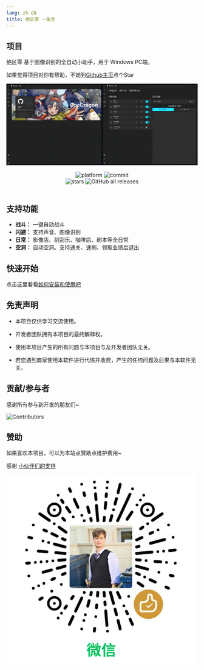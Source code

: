 ```yaml
---
lang: zh-CN
title: 绝区零 一条龙
---
```



## 项目

绝区零 基于图像识别的全自动小助手，用于 Windows PC端。

如果觉得项目对你有帮助，不妨到[Github主页](https://github.com/DoctorReid/ZenlessZoneZero-OneDragon)点个Star

![应用展示](/images/zzz/zzz_app.png)
<div align="center">
    <div>
        <img alt="platform" src="https://img.shields.io/badge/platform-Windows-blueviolet">
        <img alt="commit" src="https://img.shields.io/github/commit-activity/m/DoctorReid/ZenlessZoneZero-OneDragon?color=blue">
    </div>
    <div>
        <img alt="stars" src="https://img.shields.io/github/stars/DoctorReid/ZenlessZoneZero-OneDragon?style=social">
        <img alt="GitHub all releases" src="https://img.shields.io/github/downloads/DoctorReid/ZenlessZoneZero-OneDragon/total?style=social">
    </div>
    <br>
</div>

## 支持功能

- **战斗：** 一键自动战斗
- **闪避：** 支持声音、图像识别
- **日常：** 影像店、刮刮乐、咖啡店、刷本等全日常
- **空洞：** 自动空洞。支持通关、速刷、领取业绩后退出

## 快速开始

点击这里看看[如何安装和使用吧](./quickstart.md)

## 免责声明

- 本项目仅供学习交流使用。

- 开发者团队拥有本项目的最终解释权。

- 使用本项目产生的所有问题与本项目与及开发者团队无关。

- 若您遇到商家使用本软件进行代练并收费，产生的任何问题及后果与本软件无关。

## 贡献/参与者

感谢所有参与到开发的朋友们~

![Contributors](https://contrib.rocks/image?repo=DoctorReid/ZenlessZoneZero-OneDragon)

## 赞助

如果喜欢本项目，可以为本站点赞助点维护费用~

感谢 [小伙伴们的支持](https://github.com/DoctorReid/OneDragon-Thanks)

![微信赞赏](/images/sponsor_wechat.png)